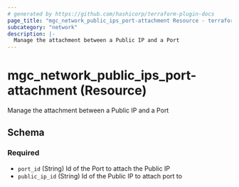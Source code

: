 ```yaml
---
# generated by https://github.com/hashicorp/terraform-plugin-docs
page_title: "mgc_network_public_ips_port-attachment Resource - terraform-provider-mgc"
subcategory: "network"
description: |-
  Manage the attachment between a Public IP and a Port
---
```


# mgc_network_public_ips_port-attachment (Resource)

Manage the attachment between a Public IP and a Port



<!-- schema generated by tfplugindocs -->
## Schema

### Required

- `port_id` (String) Id of the Port to attach the Public IP
- `public_ip_id` (String) Id of the Public IP to attach port to
